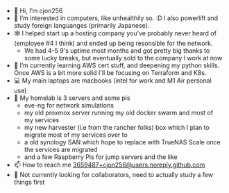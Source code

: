 - 👋 Hi, I’m cjon256
- 👀 I’m interested in computers, like unhealthily so. :D I also powerlift and study foreign languanges (primarily Japanese).
- 🕸 I helped start up a hosting company you've probably never heard of (employee #4 I think) and ended up being resonsible for the network.
  - We had 4-5 9's uptime most months and got pretty big thanks to some lucky breaks, but eventually sold to the company I work at now
- 🌱 I’m currently learning AWS cert stuff, and deepening my python skills. Once AWS is a bit more solid I'll be focusing on Terraform and K8s.
- 💻 My main laptops are macbooks (intel for work and M1 Air personal use)
- 💾 My homelab is 3 servers and some pis
  - eve-ng for network simulations
  - my old proxmox server running my old docker swarm and most of my services
  - my new harvester (i.e from the rancher folks) box which I plan to migrate most of my services over to
  - a old synology SAN which hope to replace with TrueNAS Scale once the services are migrated
  - and a few Raspberry Pis for jump servers and the like
- 📫 How to reach me  3659487+cjon256@users.noreply.github.com
- 💞️ Not currently looking for collaborators, need to actually study a few things first

<!---
cjon256/cjon256 is a ✨ special ✨ repository because its `README.md` (this file) appears on your GitHub profile.
You can click the Preview link to take a look at your changes.
--->

